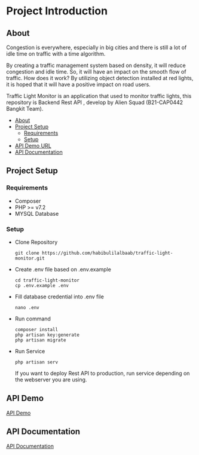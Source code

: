 # Project Introduction

## About
Congestion is everywhere, especially in big cities and there is still a lot of idle time on traffic with a time algorithm.

By creating a traffic management system based on density, it will reduce congestion and idle time. So, it will have an impact on the smooth flow of traffic. How does it work? By utilizing object detection installed at red lights, it is hoped that it will have a positive impact on road users.

Traffic Light Monitor is an application that used to monitor traffic lights, this repository is Backend Rest API , develop by Alien Squad (B21-CAP0442 Bangkit Team).
- <a href="#about">About<a>
- <a href="#project-setup">Project Setup<a>
    - <a href="#requirements">Requirements<a>
    - <a href="#setup">Setup<a>
- <a href="#api-demo">API Demo URL<a>
- <a href="#api-documentation">API Documentation<a> 

## Project Setup

### Requirements
- Composer
- PHP >= v7.2
- MYSQL Database

### Setup
- Clone Repository
    ```
    git clone https://github.com/habibulilalbaab/traffic-light-monitor.git
    ```
- Create .env file based on .env.example
    ```
    cd traffic-light-monitor
    cp .env.example .env
    ```
- Fill database credential into .env file
    ```
    nano .env
    ```
- Run command
    ```
    composer install
    php artisan key:generate
    php artisan migrate
    ```
- Run Service
    ```
    php artisan serv
    ```
    If you want to deploy Rest API to production, run service depending on the webserver you are using.

## API Demo
<a target="_blank" href="http://34.126.171.49">API Demo<a>

## API Documentation
<a target="_blank" href="https://documenter.getpostman.com/view/5619074/TzXtJ1LG">API Documentation<a>